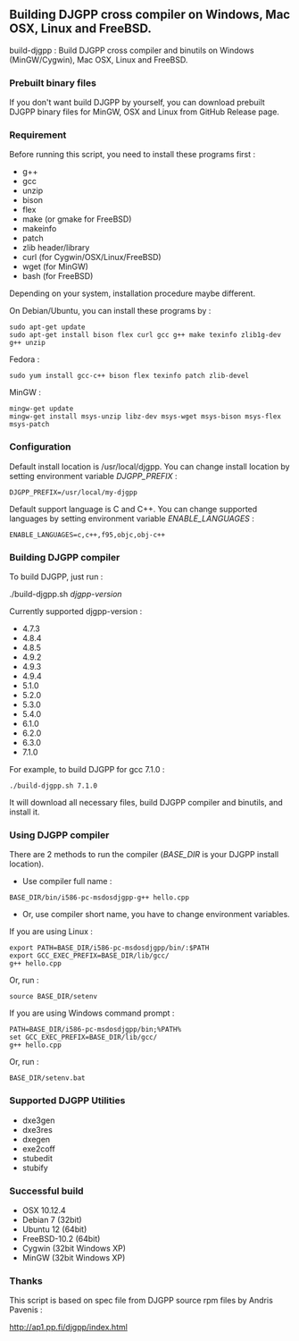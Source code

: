 ## Building DJGPP cross compiler on Windows, Mac OSX, Linux and FreeBSD.

build-djgpp : Build DJGPP cross compiler and binutils on Windows (MinGW/Cygwin), Mac OSX, Linux and FreeBSD.

### Prebuilt binary files

If you don't want build DJGPP by yourself, you can download prebuilt DJGPP binary files for MinGW, OSX and Linux from GitHub Release page.

### Requirement

Before running this script, you need to install these programs first :

* g++
* gcc
* unzip
* bison
* flex
* make (or gmake for FreeBSD)
* makeinfo
* patch
* zlib header/library
* curl (for Cygwin/OSX/Linux/FreeBSD)
* wget (for MinGW)
* bash (for FreeBSD)

Depending on your system, installation procedure maybe different.

On Debian/Ubuntu, you can install these programs by :

```
sudo apt-get update
sudo apt-get install bison flex curl gcc g++ make texinfo zlib1g-dev g++ unzip
```

Fedora :

```
sudo yum install gcc-c++ bison flex texinfo patch zlib-devel
```

MinGW :

```
mingw-get update
mingw-get install msys-unzip libz-dev msys-wget msys-bison msys-flex msys-patch
```

### Configuration

Default install location is /usr/local/djgpp. You can change install location by setting environment variable *DJGPP_PREFIX* :

```
DJGPP_PREFIX=/usr/local/my-djgpp
```

Default support language is C and C++. You can change supported languages by setting environment variable *ENABLE_LANGUAGES* :

```
ENABLE_LANGUAGES=c,c++,f95,objc,obj-c++
```

### Building DJGPP compiler

To build DJGPP, just run :

./build-djgpp.sh *djgpp-version*

Currently supported djgpp-version :

* 4.7.3
* 4.8.4
* 4.8.5
* 4.9.2
* 4.9.3
* 4.9.4
* 5.1.0
* 5.2.0
* 5.3.0
* 5.4.0
* 6.1.0
* 6.2.0
* 6.3.0
* 7.1.0

For example, to build DJGPP for gcc 7.1.0 :

```
./build-djgpp.sh 7.1.0
```

It will download all necessary files, build DJGPP compiler and binutils, and install it.

### Using DJGPP compiler

There are 2 methods to run the compiler (*BASE_DIR* is your DJGPP install location).

* Use compiler full name :

```
BASE_DIR/bin/i586-pc-msdosdjgpp-g++ hello.cpp
```

* Or, use compiler short name, you have to change environment variables.

If you are using Linux :
```
export PATH=BASE_DIR/i586-pc-msdosdjgpp/bin/:$PATH
export GCC_EXEC_PREFIX=BASE_DIR/lib/gcc/
g++ hello.cpp
```
Or, run :

```
source BASE_DIR/setenv
```

If you are using Windows command prompt :

```
PATH=BASE_DIR/i586-pc-msdosdjgpp/bin;%PATH%
set GCC_EXEC_PREFIX=BASE_DIR/lib/gcc/
g++ hello.cpp
```

Or, run :

```
BASE_DIR/setenv.bat
```

### Supported DJGPP Utilities
* dxe3gen
* dxe3res
* dxegen
* exe2coff
* stubedit
* stubify

### Successful build

* OSX 10.12.4
* Debian 7 (32bit)
* Ubuntu 12 (64bit)
* FreeBSD-10.2 (64bit)
* Cygwin (32bit Windows XP)
* MinGW (32bit Windows XP)

### Thanks

This script is based on spec file from DJGPP source rpm files by Andris Pavenis :

<http://ap1.pp.fi/djgpp/index.html>
